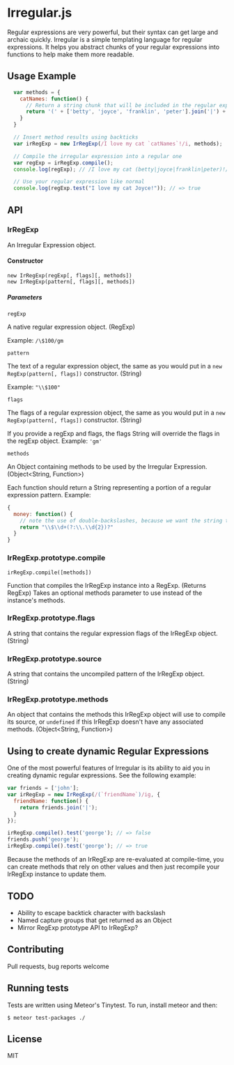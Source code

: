 # Irregular.js

Regular expressions are very powerful, but their syntax can get large and archaic quickly. Irregular is a simple templating language for regular expressions. It helps you abstract chunks of your regular expressions into functions to help make them more readable. 

## Usage Example

```javascript
  var methods = {
    catNames: function() {
      // Return a string chunk that will be included in the regular expression.
      return '(' + ['betty', 'joyce', 'franklin', 'peter'].join('|') + ')';
    }
  }

  // Insert method results using backticks
  var irRegExp = new IrRegExp(/I love my cat `catNames`!/i, methods);

  // Compile the irregular expression into a regular one
  var regExp = irRegExp.compile();
  console.log(regExp); // /I love my cat (betty|joyce|franklin|peter)!/i

  // Use your regular expression like normal
  console.log(regExp.test("I love my cat Joyce!")); // => true

```

## API

### IrRegExp

An Irregular Expression object.

#### Constructor
```
new IrRegExp(regExp[, flags][, methods])
new IrRegExp(pattern[, flags][, methods])
```
##### Parameters
`regExp`

  A native regular expression object. (RegExp)
  
  Example: `/\$100/gm`

`pattern`

  The text of a regular expression object, the same as you would put in a `new RegExp(pattern[, flags])` constructor. (String)

  Example: `"\\$100"`

`flags`

  The flags of a regular expression object, the same as you would put in a `new RegExp(pattern[, flags])` constructor. (String)

  If you provide a regExp and flags, the flags String will override the flags in the regExp object.
  Example: `'gm'`

`methods`

  An Object containing methods to be used by the Irregular Expression. (Object<String, Function>)

  Each function should return a String representing a portion of a regular expression pattern.
  Example:
  ```javascript
  {
    money: function() {
      // note the use of double-backslashes, because we want the string to contain backslash itself
      return "\\$\\d+(?:\\.\\d{2})?"
    }
  }
  ```
### IrRegExp.prototype.compile
```
irRegExp.compile([methods])
```

Function that compiles the IrRegExp instance into a RegExp. (Returns RegExp)
Takes an optional methods parameter to use instead of the instance's methods. 

### IrRegExp.prototype.flags

A string that contains the regular expression flags of the IrRegExp object. (String)

### IrRegExp.prototype.source

A string that contains the uncompiled pattern of the IrRegExp object. (String)

### IrRegExp.prototype.methods

An object that contains the methods this IrRegExp object will use to compile its source, or `undefined` if this IrRegExp doesn't have any associated methods. (Object<String, Function>)

## Using to create dynamic Regular Expressions

One of the most powerful features of Irregular is its ability to aid you in creating dynamic regular expressions. See the following example:

```javascript
var friends = ['john'];
var irRegExp = new IrRegExp(/(`friendName`)/ig, {
  friendName: function() {
    return friends.join('|');
  }
});

irRegExp.compile().test('george'); // => false
friends.push('george');
irRegExp.compile().test('george'); // => true
```

Because the methods of an IrRegExp are re-evaluated at compile-time, you can create methods that rely on other values and then just recompile your IrRegExp instance to update them.

## TODO

* Ability to escape backtick character with backslash
* Named capture groups that get returned as an Object
* Mirror RegExp prototype API to IrRegExp?

## Contributing

Pull requests, bug reports welcome

## Running tests

Tests are written using Meteor's Tinytest. To run, install meteor and then:
```
$ meteor test-packages ./
```

## License

MIT
